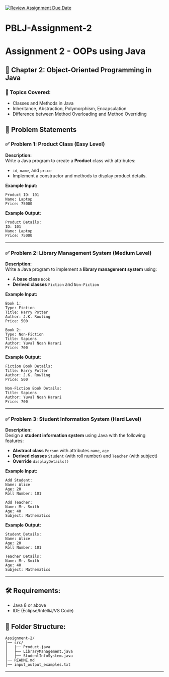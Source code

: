 [![Review Assignment Due Date](https://classroom.github.com/assets/deadline-readme-button-22041afd0340ce965d47ae6ef1cefeee28c7c493a6346c4f15d667ab976d596c.svg)](https://classroom.github.com/a/eMCTR-Pa)
# PBLJ-Assignment-2
# Assignment 2 - OOPs using Java

## 📖 Chapter 2: Object-Oriented Programming in Java

### 🔹 Topics Covered:
- Classes and Methods in Java
- Inheritance, Abstraction, Polymorphism, Encapsulation
- Difference between Method Overloading and Method Overriding

## 📝 Problem Statements

### ✅ Problem 1: Product Class (Easy Level)
**Description:**  
Write a Java program to create a **Product** class with attributes:
- `id`, `name`, and `price`
- Implement a constructor and methods to display product details.

**Example Input:**
```
Product ID: 101
Name: Laptop
Price: 75000
```
**Example Output:**
```
Product Details:
ID: 101
Name: Laptop
Price: 75000
```

---

### ✅ Problem 2: Library Management System (Medium Level)
**Description:**  
Write a Java program to implement a **library management system** using:
- A **base class** `Book`
- **Derived classes** `Fiction` and `Non-Fiction`

**Example Input:**
```
Book 1:
Type: Fiction
Title: Harry Potter
Author: J.K. Rowling
Price: 500

Book 2:
Type: Non-Fiction
Title: Sapiens
Author: Yuval Noah Harari
Price: 700
```
**Example Output:**
```
Fiction Book Details:
Title: Harry Potter
Author: J.K. Rowling
Price: 500

Non-Fiction Book Details:
Title: Sapiens
Author: Yuval Noah Harari
Price: 700
```

---

### ✅ Problem 3: Student Information System (Hard Level)
**Description:**  
Design a **student information system** using Java with the following features:
- **Abstract class** `Person` with attributes `name`, `age`
- **Derived classes** `Student` (with roll number) and `Teacher` (with subject)
- **Override** `displayDetails()`

**Example Input:**
```
Add Student:
Name: Alice
Age: 20
Roll Number: 101

Add Teacher:
Name: Mr. Smith
Age: 40
Subject: Mathematics
```
**Example Output:**
```
Student Details:
Name: Alice
Age: 20
Roll Number: 101

Teacher Details:
Name: Mr. Smith
Age: 40
Subject: Mathematics
```

---

## 🛠 Requirements:
- Java 8 or above
- IDE (Eclipse/IntelliJ/VS Code)

## 📂 Folder Structure:
```
Assignment-2/
│── src/
│   ├── Product.java
│   ├── LibraryManagement.java
│   ├── StudentInfoSystem.java
│── README.md
│── input_output_examples.txt
```

---
